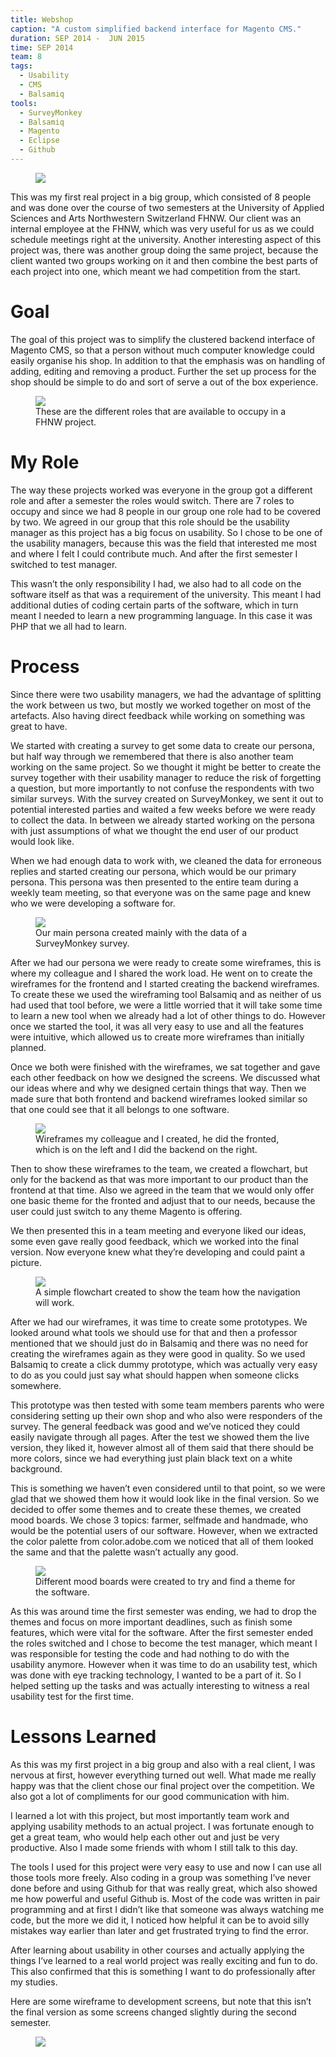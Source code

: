 ```yaml
---
title: Webshop
caption: "A custom simplified backend interface for Magento CMS."
duration: SEP 2014 -  JUN 2015
time: SEP 2014
team: 8
tags:
  - Usability
  - CMS
  - Balsamiq
tools:
  - SurveyMonkey
  - Balsamiq
  - Magento
  - Eclipse
  - Github
---
```


<figure>
  <img src="/assets/img/webshop/ws-header.png">
</figure>

This was my first real project in a big group, which consisted of 8 people and was done over the course of two semesters at the University of Applied Sciences and Arts Northwestern Switzerland FHNW. Our client was an internal employee at the FHNW, which was very useful for us as we could schedule meetings right at the university. Another interesting aspect of this project was, there was another group doing the same project, because the client wanted two groups working on it and then combine the best parts of each project into one, which meant we had competition from the start.

# Goal

The goal of this project was to simplify the clustered backend interface of Magento CMS, so that a person without much computer knowledge could easily organise his shop. In addition to that the emphasis was on handling of adding, editing and removing a product. Further the set up process for the shop should be simple to do and sort of serve a out of the box experience.

<figure>
  <img src="/assets/img/webshop/ws-roles.png">
  <figcaption>These are the different roles that are available to occupy in a FHNW project.</figcaption>
</figure>

# My Role

The way these projects worked was everyone in the group got a different role and after a semester the roles would switch. There are 7 roles to occupy and since we had 8 people in our group one role had to be covered by two. We agreed in our group that this role should be the usability manager as this project has a big focus on usability. So I chose to be one of the usability managers, because this was the field that interested me most and where I felt I could contribute much. And after the first semester I switched to test manager.

This wasn’t the only responsibility I had, we also had to all code on the software itself as that was a requirement of the university. This meant I had additional duties of coding certain parts of the software, which in turn meant I needed to learn a new programming language. In this case it was PHP that we all had to learn.

# Process

Since there were two usability managers, we had the advantage of splitting the work between us two, but mostly we worked together on most of the artefacts. Also having direct feedback while working on something was great to have.

We started with creating a survey to get some data to create our persona, but half way through we remembered that there is also another team working on the same project. So we thought it might be better to create the survey together with their usability manager to reduce the risk of forgetting a question, but more importantly to not confuse the respondents with two similar surveys. With the survey created on SurveyMonkey, we sent it out to potential interested parties and waited a few weeks before we were ready to collect the data. In between we already started working on the persona with just assumptions of what we thought the end user of our product would look like.

When we had enough data to work with, we cleaned the data for erroneous replies and started creating our persona, which would be our primary persona. This persona was then presented to the entire team during a weekly team meeting, so that everyone was on the same page and knew who we were developing a software for.

<figure>
  <img src="/assets/img/webshop/ws-persona.png">
  <figcaption>Our main persona created mainly with the data of a SurveyMonkey survey.</figcaption>
</figure>

After we had our persona we were ready to create some wireframes, this is where my colleague and I shared the work load. He went on to create the wireframes for the frontend and I started creating the backend wireframes. To create these we used the wireframing tool Balsamiq and as neither of us had used that tool before, we were a little worried that it will take some time to learn a new tool when we already had a lot of other things to do. However once we started the tool, it was all very easy to use and all the features were intuitive, which allowed us to create more wireframes than initially planned.

Once we both were finished with the wireframes, we sat together and gave each other feedback on how we designed the screens. We discussed what our ideas where and why we designed certain things that way. Then we made sure that both frontend and backend wireframes looked similar so that one could see that it all belongs to one software.

<figure>
  <img src="/assets/img/webshop/ws-wireframe.png">
  <figcaption>Wireframes my colleague and I created, he did the fronted, which is on the left and I did the backend on the right.</figcaption>
</figure>

Then to show these wireframes to the team, we created a flowchart, but only for the backend as that was more important to our product than the frontend at that time. Also we agreed in the team that we would only offer one basic theme for the fronted and adjust that to our needs, because the user could just switch to any theme Magento is offering.

We then presented this in a team meeting and everyone liked our ideas, some even gave really good feedback, which we worked into the final version. Now everyone knew what they’re developing and could paint a picture.

<figure>
  <img src="/assets/img/webshop/ws-flowchart.png">
  <figcaption>A simple flowchart created to show the team how the navigation will work.</figcaption>
</figure>

After we had our wireframes, it was time to create some prototypes. We looked around what tools we should use for that and then a professor mentioned that we should just do in Balsamiq and there was no need for creating the wireframes again as they were good in quality. So we used Balsamiq to create a click dummy prototype, which was actually very easy to do as you could just say what should happen when someone clicks somewhere.

This prototype was then tested with some team members parents who were considering setting up their own shop and who also were responders of the survey. The general feedback was good and we’ve noticed they could easily navigate through all pages. After the test we showed them the live version, they liked it, however almost all of them said that there should be more colors, since we had everything just plain black text on a white background.

This is something we haven’t even considered until to that point, so we were glad that we showed them how it would look like in the final version. So we decided to offer some themes and to create these themes, we created mood boards. We chose 3 topics: farmer, selfmade and handmade, who would be the potential users of our software. However, when we extracted the color palette from color.adobe.com we noticed that all of them looked the same and that the palette wasn’t actually any good.

<figure>
  <img src="/assets/img/webshop/ws-moodboards.png">
  <figcaption>Different mood boards were created to try and find a theme for the software.</figcaption>
</figure>

As this was around time the first semester was ending, we had to drop the themes and focus on more important deadlines, such as finish some features, which were vital for the software. After the first semester ended the roles switched and I chose to become the test manager, which meant I was responsible for testing the code and had nothing to do with the usability anymore. However when it was time to do an usability test, which was done with eye tracking technology, I wanted to be a part of it. So I helped setting up the tasks and was actually interesting to witness a real usability test for the first time.

# Lessons Learned

As this was my first project in a big group and also with a real client, I was nervous at first, however everything turned out well. What made me really happy was that the client chose our final project over the competition. We also got a lot of compliments for our good communication with him.

I learned a lot with this project, but most importantly team work and applying usability methods to an actual project. I was fortunate enough to get a great team, who would help each other out and just be very productive. Also I made some friends with whom I still talk to this day.

The tools I used for this project were very easy to use and now I can use all those tools more freely. Also coding in a group was something I’ve never done before and using Github for that was really great, which also showed me how powerful and useful Github is. Most of the code was written in pair programming and at first I didn’t like that someone was always watching me code, but the more we did it, I noticed how helpful it can be to avoid silly mistakes way earlier than later and get frustrated trying to find the error.

After learning about usability in other courses and actually applying the things I’ve learned to a real world project was really exciting and fun to do. This also confirmed that this is something I want to do professionally after my studies.

Here are some wireframe to development screens, but note that this isn’t the final version as some screens changed slightly during the second semester.

<figure>
  <img src="/assets/img/webshop/ws-prototypes.png">
</figure>
